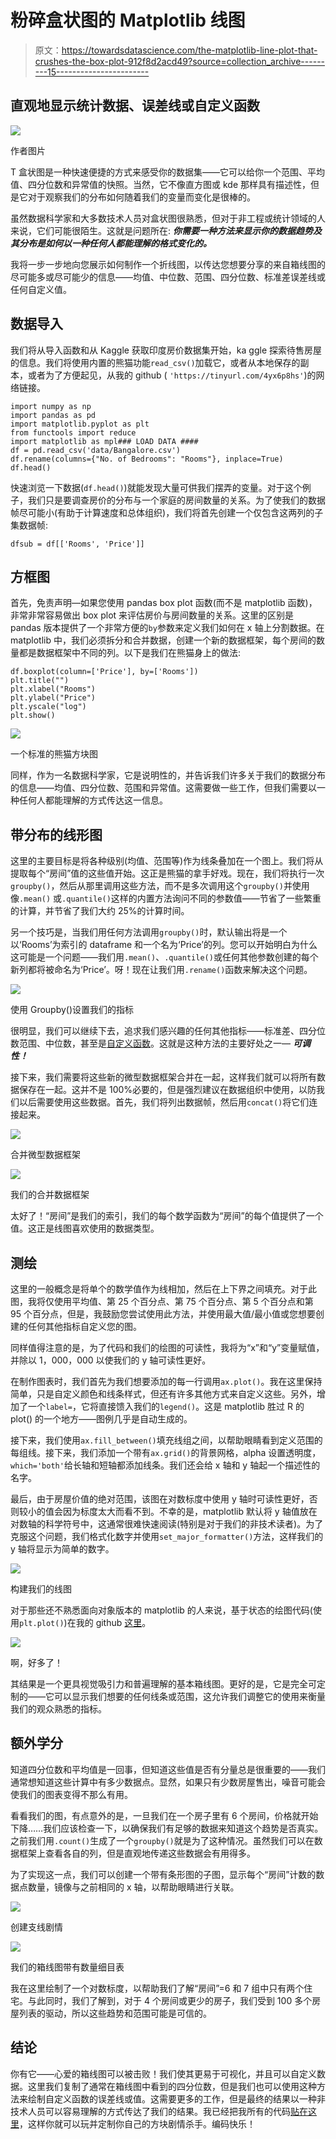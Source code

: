 # 粉碎盒状图的 Matplotlib 线图

> 原文：<https://towardsdatascience.com/the-matplotlib-line-plot-that-crushes-the-box-plot-912f8d2acd49?source=collection_archive---------15----------------------->

## 直观地显示统计数据、误差线或自定义函数

![](img/6e841a0d4fe0f37975188b1985343bc8.png)

作者图片

T 盒状图是一种快速便捷的方式来感受你的数据集——它可以给你一个范围、平均值、四分位数和异常值的快照。当然，它不像直方图或 kde 那样具有描述性，但是它对于观察我们的分布如何随着我们的变量而变化是很棒的。

虽然数据科学家和大多数技术人员对盒状图很熟悉，但对于非工程或统计领域的人来说，它们可能很陌生。这就是问题所在: ***你需要一种方法来显示你的数据趋势及其分布是如何以一种任何人都能理解的格式变化的。***

我将一步一步地向您展示如何制作一个折线图，以传达您想要分享的来自箱线图的尽可能多或尽可能少的信息——均值、中位数、范围、四分位数、标准差误差线或任何自定义值。

## 数据导入

我们将从导入函数和从 Kaggle 获取印度房价数据集开始，ka ggle 探索待售房屋的信息。我们将使用内置的熊猫功能`read_csv()`加载它，或者从本地保存的副本，或者为了方便起见，从我的 github ( `'https://tinyurl.com/4yx6p8hs'`)的网络链接。

```
import numpy as np
import pandas as pd
import matplotlib.pyplot as plt
from functools import reduce
import matplotlib as mpl### LOAD DATA ####
df = pd.read_csv('data/Bangalore.csv')
df.rename(columns={"No. of Bedrooms": "Rooms"}, inplace=True)
df.head()
```

快速浏览一下数据(`df.head()`)就能发现大量可供我们摆弄的变量。对于这个例子，我们只是要调查房价的分布与一个家庭的房间数量的关系。为了使我们的数据帧尽可能小(有助于计算速度和总体组织)，我们将首先创建一个仅包含这两列的子集数据帧:

```
dfsub = df[['Rooms', 'Price']]
```

## 方框图

首先，免责声明—如果您使用 pandas box plot 函数(而不是 matplotlib 函数)，非常非常容易做出 box plot 来评估房价与房间数量的关系。这里的区别是 pandas 版本提供了一个非常方便的`by`参数来定义我们如何在 x 轴上分割数据。在 matplotlib 中，我们必须拆分和合并数据，创建一个新的数据框架，每个房间的数量都是数据框架中不同的列。以下是我们在熊猫身上的做法:

```
df.boxplot(column=['Price'], by=['Rooms'])
plt.title("")
plt.xlabel("Rooms")
plt.ylabel("Price")
plt.yscale("log")
plt.show()
```

![](img/cc035aecc2eb52ae6842f161f53f4def.png)

一个标准的熊猫方块图

同样，作为一名数据科学家，它是说明性的，并告诉我们许多关于我们的数据分布的信息——均值、四分位数、范围和异常值。这需要做一些工作，但我们需要以一种任何人都能理解的方式传达这一信息。

## 带分布的线形图

这里的主要目标是将各种级别(均值、范围等)作为线条叠加在一个图上。我们将从提取每个“房间”值的这些值开始。这正是熊猫的拿手好戏。现在，我们将执行一次`groupby()`，然后从那里调用这些方法，而不是多次调用这个`groupby()`并使用像`.mean()` 或`.quantile()`这样的内置方法询问不同的参数值——节省了一些繁重的计算，并节省了我们大约 25%的计算时间。

另一个技巧是，当我们用任何方法调用`groupby()`时，默认输出将是一个以‘Rooms’为索引的 dataframe 和一个名为‘Price’的列。您可以开始明白为什么这可能是一个问题——我们用`.mean()`、`.quantile()`或任何其他参数创建的每个新列都将被命名为‘Price’。呀！现在让我们用`.rename()`函数来解决这个问题。

![](img/96b44c434c723c60908f85bb6121de75.png)

使用 Groupby()设置我们的指标

很明显，我们可以继续下去，追求我们感兴趣的任何其他指标——标准差、四分位数范围、中位数，甚至是[自定义函数](https://sean-turner.medium.com/applying-custom-functions-to-groupby-objects-in-pandas-61af58955569)。这就是这种方法的主要好处之一— ***可调性！***

接下来，我们需要将这些新的微型数据框架合并在一起，这样我们就可以将所有数据保存在一起。这并不是 100%必要的，但是强烈建议在数据组织中使用，以防我们以后需要使用这些数据。首先，我们将列出数据帧，然后用`concat()`将它们连接起来。

![](img/7d1b3cf9c1af31cd3732b943406b5526.png)

合并微型数据框架

![](img/6eede771f40a61d993f32f4368440527.png)

我们的合并数据框架

太好了！“房间”是我们的索引，我们的每个数学函数为“房间”的每个值提供了一个值。这正是线图喜欢使用的数据类型。

## 测绘

这里的一般概念是将单个的数学值作为线相加，然后在上下界之间填充。对于此图，我将仅使用平均值、第 25 个百分点、第 75 个百分点、第 5 个百分点和第 95 个百分点，但是，我鼓励您尝试使用此方法，并使用最大值/最小值或您想要创建的任何其他指标自定义您的图。

同样值得注意的是，为了代码和我们的绘图的可读性，我将为“x”和“y”变量赋值，并除以 1，000，000 以使我们的 y 轴可读性更好。

在制作图表时，我们首先为我们想要添加的每一行调用`ax.plot()`。我在这里保持简单，只是自定义颜色和线条样式，但还有许多其他方式来自定义这些。另外，增加了一个`label=`，它将直接馈入我们的`legend()`。这是 matplotlib 胜过 R 的 plot() 的一个地方——图例几乎是自动生成的。

接下来，我们使用`ax.fill_between()`填充线组之间，以帮助眼睛看到定义范围的每组线。接下来，我们添加一个带有`ax.grid()`的背景网格，alpha 设置透明度，`which='both'`给长轴和短轴都添加线条。我们还会给 x 轴和 y 轴起一个描述性的名字。

最后，由于房屋价值的绝对范围，该图在对数标度中使用 y 轴时可读性更好，否则较小的值会因为标度太大而看不到。不幸的是，matplotlib 默认将 y 轴值放在对数轴的科学符号中，这通常很难快速阅读(特别是对于我们的非技术读者)。为了克服这个问题，我们格式化数字并使用`set_major_formatter()`方法，这样我们的 y 轴将显示为简单的数字。

![](img/95f051a5725de473c7ed02a91e5f1470.png)

构建我们的线图

对于那些还不熟悉面向对象版本的 matplotlib 的人来说，基于状态的绘图代码(使用`plt.plot()`)在我的 github [这里](https://github.com/bamattis/Blog/tree/main/Matplotlib/Line%20plots%20as%20box%20plots)。

![](img/869248c6a8de6525ca0c46229ea3acc3.png)

啊，好多了！

其结果是一个更具视觉吸引力和普遍理解的基本箱线图。更好的是，它是完全可定制的——它可以显示我们想要的任何线条或范围，这允许我们调整它的使用来衡量我们的观众熟悉的指标。

## 额外学分

知道四分位数和平均值是一回事，但知道这些值是否有分量总是很重要的——我们通常想知道这些计算中有多少数据点。显然，如果只有少数房屋售出，噪音可能会使我们的图表变得不那么有用。

看看我们的图，有点意外的是，一旦我们在一个房子里有 6 个房间，价格就开始下降……我们应该检查一下，以确保我们有足够的数据来知道这个趋势是否真实。之前我们用`.count()`生成了一个`groupby()`就是为了这种情况。虽然我们可以在数据框架上查看各自的列，但是直观地传递这些数据会有用得多。

为了实现这一点，我们可以创建一个带有条形图的子图，显示每个“房间”计数的数据点数量，镜像与之前相同的 x 轴，以帮助眼睛进行关联。

![](img/16161753a134818037c0f75c4c959da3.png)

创建支线剧情

![](img/cf187085824319a6d4eeb6f1a60b1405.png)

我们的箱线图带有数量细目表

我在这里绘制了一个对数标度，以帮助我们了解“房间”=6 和 7 组中只有两个住宅。与此同时，我们了解到，对于 4 个房间或更少的房子，我们受到 100 多个房屋列表的驱动，所以这些趋势和范围可能是可信的。

## 结论

你有它——心爱的箱线图可以被击败！我们使其更易于可视化，并且可以自定义数据。这里我们复制了通常在箱线图中看到的四分位数，但是我们也可以使用这种方法来绘制自定义函数的误差线或值。这需要更多的工作，但是最终的结果以一种非技术人员可以容易理解的方式传达了我们的结果。我已经把我所有的代码[贴在这里](https://github.com/bamattis/Blog/tree/main/Matplotlib/Line%20plots%20as%20box%20plots)，这样你就可以玩并定制你自己的方块剧情杀手。编码快乐！